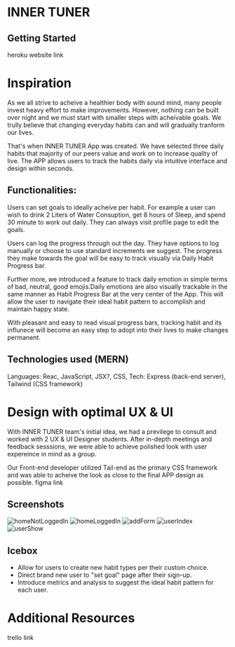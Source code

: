 # INNER TUNER

## Getting Started
heroku website link

# Inspiration 
As we all strive to acheive a healthier body with sound mind, many people invest heavy effort to make improvements. However, nothing can be built over night and we must start with smaller steps with acheivable goals. We trully believe that changing everyday habits can and will gradually tranform our lives. 

That's when INNER TUNER App was created. We have selected three daily habits that majority of our peers value and work on to increase quality of live. The APP allows users to track the habits daily via intuitive interface and design within seconds. 

## Functionalities: 

Users can set goals to ideally acheive per habit. For example a user can wish to drink 2 Liters of Water Consuption, get 8 hours of Sleep, and spend 30 minute to work out daily. They can always visit profile page to edit the goals.

Users can log the progress through out the day. They have options to log manually or choose to use standard increments we suggest. The progress they make towards the goal will be easy to track visually via Daily Habit Progress bar. 

Further more, we introduced a feature to track daily emotion in simple terms of bad, neutral, good emojis.Daily emotions are also visually trackable in the same manner as Habit Progress Bar at the very center of the App. This will allow the user to navigate their ideal habit pattern to accomplish and maintain happy state. 

With pleasant and easy to read visual progress bars, tracking habit and its influnece will become an easy step to adopt into their lives to make changes permanent. 



## Technologies used (MERN)
Languages: Reac, JavaScript, JSX?, CSS,
Tech: Express (back-end server), Tailwind (CSS framework)


# Design with optimal UX & UI
With INNER TUNER team's initial idea, we had a previlege to consult and worked with 2 UX & UI Designer students. After in-depth meetings and feedback sesssions, we were able to achieve polished look with user expereince in mind as a group. 

Our Front-end developer utilized Tail-end as the primary CSS framework and was able to acheive the look as close to the final APP design as possible. 
figma link


## Screenshots
![homeNotLoggedIn](images/img1.png)
![homeLoggedIn](images/img2.png)
![addForm](images/add.png)
![userIndex](images/img3.png)
![userShow](images/img4.png)

## Icebox
- Allow for users to create new habit types per their custom choice.
- Direct brand new user to "set goal" page after their sign-up.
- Introduce metrics and analysis to suggest the ideal habit pattern for each user.


# Additional Resources 
trello link